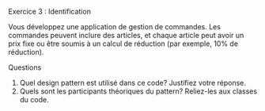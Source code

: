 Exercice 3 : Identification

Vous développez une application de gestion de commandes. Les commandes peuvent inclure des articles, et chaque article peut avoir un prix fixe ou être soumis à un calcul de réduction (par exemple, 10% de réduction).

Questions
1.	Quel design pattern est utilisé dans ce code? Justifiez votre réponse.
2.	Quels sont les participants théoriques du pattern? Reliez-les aux classes du code.